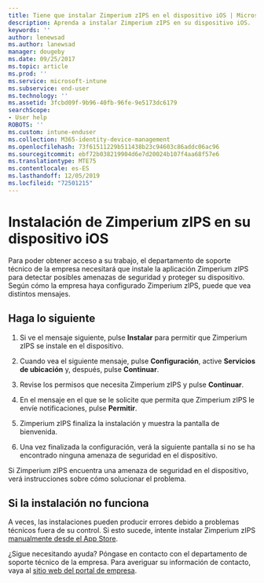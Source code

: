 ```yaml
---
title: Tiene que instalar Zimperium zIPS en el dispositivo iOS | Microsoft Docs
description: Aprenda a instalar Zimperium zIPS en su dispositivo iOS.
keywords: ''
author: lenewsad
ms.author: lanewsad
manager: dougeby
ms.date: 09/25/2017
ms.topic: article
ms.prod: ''
ms.service: microsoft-intune
ms.subservice: end-user
ms.technology: ''
ms.assetid: 3fcbd09f-9b96-40fb-96fe-9e5173dc6179
searchScope:
- User help
ROBOTS: ''
ms.custom: intune-enduser
ms.collection: M365-identity-device-management
ms.openlocfilehash: 73f61511229b511438b23c94603c86addc06ac96
ms.sourcegitcommit: ebf72b038219904d6e7d20024b107f4aa68f57e6
ms.translationtype: MTE75
ms.contentlocale: es-ES
ms.lasthandoff: 12/05/2019
ms.locfileid: "72501215"
---
```

# <a name="install-zimperium-zips-on-your-ios-device"></a>Instalación de Zimperium zIPS en su dispositivo iOS

Para poder obtener acceso a su trabajo, el departamento de soporte técnico de la empresa necesitará que instale la aplicación Zimperium zIPS para detectar posibles amenazas de seguridad y proteger su dispositivo. Según cómo la empresa haya configurado Zimperium zIPS, puede que vea distintos mensajes.

## <a name="what-you-need-to-do"></a>Haga lo siguiente 

1. Si ve el mensaje siguiente, pulse **Instalar** para permitir que Zimperium zIPS se instale en el dispositivo.

2. Cuando vea el siguiente mensaje, pulse **Configuración**, active **Servicios de ubicación** y, después, pulse **Continuar**.

3. Revise los permisos que necesita Zimperium zIPS y pulse **Continuar**.

4. En el mensaje en el que se le solicite que permita que Zimperium zIPS le envíe notificaciones, pulse **Permitir**.

5. Zimperium zIPS finaliza la instalación y muestra la pantalla de bienvenida.

6. Una vez finalizada la configuración, verá la siguiente pantalla si no se ha encontrado ninguna amenaza de seguridad en el dispositivo.

Si Zimperium zIPS encuentra una amenaza de seguridad en el dispositivo, verá instrucciones sobre cómo solucionar el problema.

## <a name="if-the-installation-doesnt-work"></a>Si la instalación no funciona

A veces, las instalaciones pueden producir errores debido a problemas técnicos fuera de su control. Si esto sucede, intente instalar Zimperium zIPS [manualmente desde el App Store](https://itunes.apple.com/app/zimperium-zips/id1030924459).

¿Sigue necesitando ayuda? Póngase en contacto con el departamento de soporte técnico de la empresa. Para averiguar su información de contacto, vaya al [sitio web del portal de empresa](https://go.microsoft.com/fwlink/?linkid=2010980).

